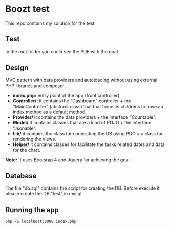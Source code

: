# Boozt test

This repo contains my solution for the test. 

## Test

In the root folder you could see the PDF with the goal.

## Design

MVC pattern with data providers and autoloading without using external PHP libraries and composer.

- **index.php:** entry point of the app (front controller).
- **Controller/:** it contains the "Dashboard" controller + the "MainController" (abstract class) that that force its childrens to have an index method as a default method.
- **Provider/** it contains the data providers + the interface "Countable". 
- **Model/** it contains classes that are a kind of POJO + the interface "Jsonable".
- **Lib/** it contains the class for connecting the DB using PDO + a class for rendering the views.
- **Helper/** it contains classes for facilitate the tasks related dates and data for the chart.


**Note:** It uses Bootsrap 4 and Jquery for achieving the goal.

## Database

The file "db.sql" contains the script for creating the DB. Before execute it, please create the DB "test" in mysql.

## Running the app

```
php -S localhost:8080 index.php
```
